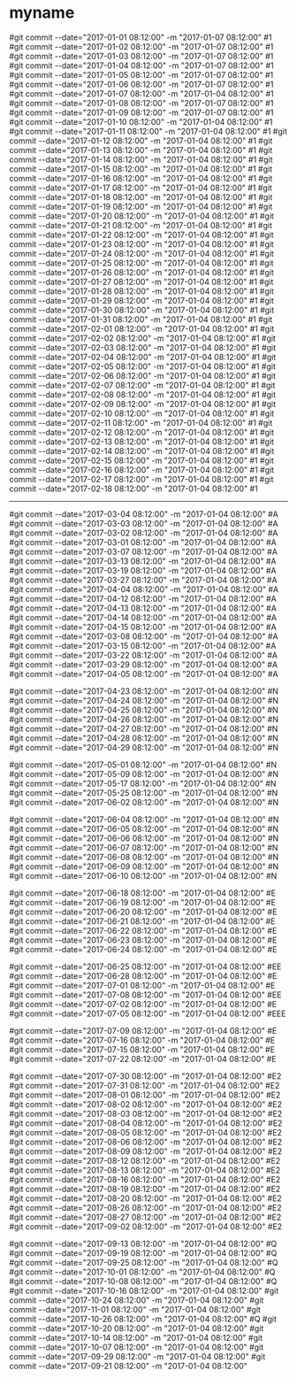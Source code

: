 # myname

#git commit --date="2017-01-01 08:12:00" -m "2017-01-07 08:12:00" #1
#git commit --date="2017-01-02 08:12:00" -m "2017-01-07 08:12:00" #1
#git commit --date="2017-01-03 08:12:00" -m "2017-01-07 08:12:00" #1
#git commit --date="2017-01-04 08:12:00" -m "2017-01-07 08:12:00" #1
#git commit --date="2017-01-05 08:12:00" -m "2017-01-07 08:12:00" #1
#git commit --date="2017-01-06 08:12:00" -m "2017-01-07 08:12:00" #1
#git commit --date="2017-01-07 08:12:00" -m "2017-01-04 08:12:00" #1
#git commit --date="2017-01-08 08:12:00" -m "2017-01-07 08:12:00" #1
#git commit --date="2017-01-09 08:12:00" -m "2017-01-07 08:12:00" #1
#git commit --date="2017-01-10 08:12:00" -m "2017-01-04 08:12:00" #1
#git commit --date="2017-01-11 08:12:00" -m "2017-01-04 08:12:00" #1
#git commit --date="2017-01-12 08:12:00" -m "2017-01-04 08:12:00" #1
#git commit --date="2017-01-13 08:12:00" -m "2017-01-04 08:12:00" #1
#git commit --date="2017-01-14 08:12:00" -m "2017-01-04 08:12:00" #1
#git commit --date="2017-01-15 08:12:00" -m "2017-01-04 08:12:00" #1
#git commit --date="2017-01-16 08:12:00" -m "2017-01-04 08:12:00" #1
#git commit --date="2017-01-17 08:12:00" -m "2017-01-04 08:12:00" #1
#git commit --date="2017-01-18 08:12:00" -m "2017-01-04 08:12:00" #1
#git commit --date="2017-01-19 08:12:00" -m "2017-01-04 08:12:00" #1
#git commit --date="2017-01-20 08:12:00" -m "2017-01-04 08:12:00" #1
#git commit --date="2017-01-21 08:12:00" -m "2017-01-04 08:12:00" #1
#git commit --date="2017-01-22 08:12:00" -m "2017-01-04 08:12:00" #1
#git commit --date="2017-01-23 08:12:00" -m "2017-01-04 08:12:00" #1
#git commit --date="2017-01-24 08:12:00" -m "2017-01-04 08:12:00" #1
#git commit --date="2017-01-25 08:12:00" -m "2017-01-04 08:12:00" #1
#git commit --date="2017-01-26 08:12:00" -m "2017-01-04 08:12:00" #1
#git commit --date="2017-01-27 08:12:00" -m "2017-01-04 08:12:00" #1
#git commit --date="2017-01-28 08:12:00" -m "2017-01-04 08:12:00" #1
#git commit --date="2017-01-29 08:12:00" -m "2017-01-04 08:12:00" #1
#git commit --date="2017-01-30 08:12:00" -m "2017-01-04 08:12:00" #1
#git commit --date="2017-01-31 08:12:00" -m "2017-01-04 08:12:00" #1
#git commit --date="2017-02-01 08:12:00" -m "2017-01-04 08:12:00" #1
#git commit --date="2017-02-02 08:12:00" -m "2017-01-04 08:12:00" #1
#git commit --date="2017-02-03 08:12:00" -m "2017-01-04 08:12:00" #1
#git commit --date="2017-02-04 08:12:00" -m "2017-01-04 08:12:00" #1
#git commit --date="2017-02-05 08:12:00" -m "2017-01-04 08:12:00" #1
#git commit --date="2017-02-06 08:12:00" -m "2017-01-04 08:12:00" #1
#git commit --date="2017-02-07 08:12:00" -m "2017-01-04 08:12:00" #1
#git commit --date="2017-02-08 08:12:00" -m "2017-01-04 08:12:00" #1
#git commit --date="2017-02-09 08:12:00" -m "2017-01-04 08:12:00" #1
#git commit --date="2017-02-10 08:12:00" -m "2017-01-04 08:12:00" #1
#git commit --date="2017-02-11 08:12:00" -m "2017-01-04 08:12:00" #1
#git commit --date="2017-02-12 08:12:00" -m "2017-01-04 08:12:00" #1
#git commit --date="2017-02-13 08:12:00" -m "2017-01-04 08:12:00" #1
#git commit --date="2017-02-14 08:12:00" -m "2017-01-04 08:12:00" #1
#git commit --date="2017-02-15 08:12:00" -m "2017-01-04 08:12:00" #1
#git commit --date="2017-02-16 08:12:00" -m "2017-01-04 08:12:00" #1
#git commit --date="2017-02-17 08:12:00" -m "2017-01-04 08:12:00" #1
#git commit --date="2017-02-18 08:12:00" -m "2017-01-04 08:12:00" #1



----------------------------------------------------------------

#git commit --date="2017-03-04 08:12:00" -m "2017-01-04 08:12:00" #A
#git commit --date="2017-03-03 08:12:00" -m "2017-01-04 08:12:00" #A
#git commit --date="2017-03-02 08:12:00" -m "2017-01-04 08:12:00" #A
#git commit --date="2017-03-01 08:12:00" -m "2017-01-04 08:12:00" #A
#git commit --date="2017-03-07 08:12:00" -m "2017-01-04 08:12:00" #A
#git commit --date="2017-03-13 08:12:00" -m "2017-01-04 08:12:00" #A
#git commit --date="2017-03-19 08:12:00" -m "2017-01-04 08:12:00" #A
#git commit --date="2017-03-27 08:12:00" -m "2017-01-04 08:12:00" #A
#git commit --date="2017-04-04 08:12:00" -m "2017-01-04 08:12:00" #A
#git commit --date="2017-04-12 08:12:00" -m "2017-01-04 08:12:00" #A
#git commit --date="2017-04-13 08:12:00" -m "2017-01-04 08:12:00" #A
#git commit --date="2017-04-14 08:12:00" -m "2017-01-04 08:12:00" #A
#git commit --date="2017-04-15 08:12:00" -m "2017-01-04 08:12:00" #A
#git commit --date="2017-03-08 08:12:00" -m "2017-01-04 08:12:00" #A
#git commit --date="2017-03-15 08:12:00" -m "2017-01-04 08:12:00" #A 
#git commit --date="2017-03-22 08:12:00" -m "2017-01-04 08:12:00" #A
#git commit --date="2017-03-29 08:12:00" -m "2017-01-04 08:12:00" #A
#git commit --date="2017-04-05 08:12:00" -m "2017-01-04 08:12:00" #A


#git commit --date="2017-04-23 08:12:00" -m "2017-01-04 08:12:00" #N
#git commit --date="2017-04-24 08:12:00" -m "2017-01-04 08:12:00" #N
#git commit --date="2017-04-25 08:12:00" -m "2017-01-04 08:12:00" #N
#git commit --date="2017-04-26 08:12:00" -m "2017-01-04 08:12:00" #N
#git commit --date="2017-04-27 08:12:00" -m "2017-01-04 08:12:00" #N
#git commit --date="2017-04-28 08:12:00" -m "2017-01-04 08:12:00" #N
#git commit --date="2017-04-29 08:12:00" -m "2017-01-04 08:12:00" #N

#git commit --date="2017-05-01 08:12:00" -m "2017-01-04 08:12:00" #N
#git commit --date="2017-05-09 08:12:00" -m "2017-01-04 08:12:00" #N
#git commit --date="2017-05-17 08:12:00" -m "2017-01-04 08:12:00" #N
#git commit --date="2017-05-25 08:12:00" -m "2017-01-04 08:12:00" #N
#git commit --date="2017-06-02 08:12:00" -m "2017-01-04 08:12:00" #N

#git commit --date="2017-06-04 08:12:00" -m "2017-01-04 08:12:00" #N
#git commit --date="2017-06-05 08:12:00" -m "2017-01-04 08:12:00" #N
#git commit --date="2017-06-06 08:12:00" -m "2017-01-04 08:12:00" #N
#git commit --date="2017-06-07 08:12:00" -m "2017-01-04 08:12:00" #N
#git commit --date="2017-06-08 08:12:00" -m "2017-01-04 08:12:00" #N
#git commit --date="2017-06-09 08:12:00" -m "2017-01-04 08:12:00" #N
#git commit --date="2017-06-10 08:12:00" -m "2017-01-04 08:12:00" #N


#git commit --date="2017-06-18 08:12:00" -m "2017-01-04 08:12:00" #E
#git commit --date="2017-06-19 08:12:00" -m "2017-01-04 08:12:00" #E
#git commit --date="2017-06-20 08:12:00" -m "2017-01-04 08:12:00" #E
#git commit --date="2017-06-21 08:12:00" -m "2017-01-04 08:12:00" #E
#git commit --date="2017-06-22 08:12:00" -m "2017-01-04 08:12:00" #E
#git commit --date="2017-06-23 08:12:00" -m "2017-01-04 08:12:00" #E
#git commit --date="2017-06-24 08:12:00" -m "2017-01-04 08:12:00" #E

#git commit --date="2017-06-25 08:12:00" -m "2017-01-04 08:12:00" #EE
#git commit --date="2017-06-28 08:12:00" -m "2017-01-04 08:12:00" #E
#git commit --date="2017-07-01 08:12:00" -m "2017-01-04 08:12:00" #E
#git commit --date="2017-07-08 08:12:00" -m "2017-01-04 08:12:00" #EE
#git commit --date="2017-07-02 08:12:00" -m "2017-01-04 08:12:00" #E
#git commit --date="2017-07-05 08:12:00" -m "2017-01-04 08:12:00" #EEE

#git commit --date="2017-07-09 08:12:00" -m "2017-01-04 08:12:00" #E
#git commit --date="2017-07-16 08:12:00" -m "2017-01-04 08:12:00" #E
#git commit --date="2017-07-15 08:12:00" -m "2017-01-04 08:12:00" #E
#git commit --date="2017-07-22 08:12:00" -m "2017-01-04 08:12:00" #E


#git commit --date="2017-07-30 08:12:00" -m "2017-01-04 08:12:00" #E2
#git commit --date="2017-07-31 08:12:00" -m "2017-01-04 08:12:00" #E2
#git commit --date="2017-08-01 08:12:00" -m "2017-01-04 08:12:00" #E2
#git commit --date="2017-08-02 08:12:00" -m "2017-01-04 08:12:00" #E2
#git commit --date="2017-08-03 08:12:00" -m "2017-01-04 08:12:00" #E2
#git commit --date="2017-08-04 08:12:00" -m "2017-01-04 08:12:00" #E2
#git commit --date="2017-08-05 08:12:00" -m "2017-01-04 08:12:00" #E2
#git commit --date="2017-08-06 08:12:00" -m "2017-01-04 08:12:00" #E2
#git commit --date="2017-08-09 08:12:00" -m "2017-01-04 08:12:00" #E2
#git commit --date="2017-08-12 08:12:00" -m "2017-01-04 08:12:00" #E2
#git commit --date="2017-08-13 08:12:00" -m "2017-01-04 08:12:00" #E2
#git commit --date="2017-08-16 08:12:00" -m "2017-01-04 08:12:00" #E2
#git commit --date="2017-08-19 08:12:00" -m "2017-01-04 08:12:00" #E2
#git commit --date="2017-08-20 08:12:00" -m "2017-01-04 08:12:00" #E2
#git commit --date="2017-08-26 08:12:00" -m "2017-01-04 08:12:00" #E2
#git commit --date="2017-08-27 08:12:00" -m "2017-01-04 08:12:00" #E2
#git commit --date="2017-09-02 08:12:00" -m "2017-01-04 08:12:00" #E2


#git commit --date="2017-09-13 08:12:00" -m "2017-01-04 08:12:00" #Q
#git commit --date="2017-09-19 08:12:00" -m "2017-01-04 08:12:00" #Q
#git commit --date="2017-09-25 08:12:00" -m "2017-01-04 08:12:00" #Q
#git commit --date="2017-10-01 08:12:00" -m "2017-01-04 08:12:00" #Q
#git commit --date="2017-10-08 08:12:00" -m "2017-01-04 08:12:00" #Q
#git commit --date="2017-10-16 08:12:00" -m "2017-01-04 08:12:00"
#git commit --date="2017-10-24 08:12:00" -m "2017-01-04 08:12:00"
#git commit --date="2017-11-01 08:12:00" -m "2017-01-04 08:12:00"
#git commit --date="2017-10-26 08:12:00" -m "2017-01-04 08:12:00" #Q
#git commit --date="2017-10-20 08:12:00" -m "2017-01-04 08:12:00"
#git commit --date="2017-10-14 08:12:00" -m "2017-01-04 08:12:00"
#git commit --date="2017-10-07 08:12:00" -m "2017-01-04 08:12:00"
#git commit --date="2017-09-29 08:12:00" -m "2017-01-04 08:12:00"
#git commit --date="2017-09-21 08:12:00" -m "2017-01-04 08:12:00"
